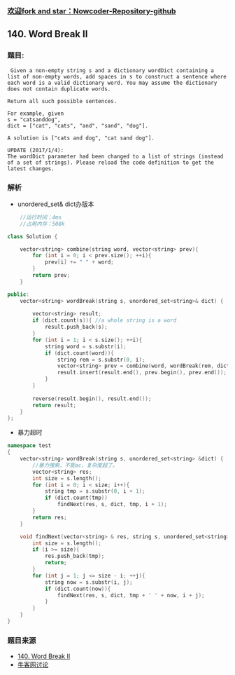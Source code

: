 ### [欢迎fork and star：Nowcoder-Repository-github](https://github.com/ranjiewwen/Nowcoder)

## 140. Word Break II

### 题目:

```
 Given a non-empty string s and a dictionary wordDict containing a list of non-empty words, add spaces in s to construct a sentence where each word is a valid dictionary word. You may assume the dictionary does not contain duplicate words.

Return all such possible sentences.

For example, given
s = "catsanddog",
dict = ["cat", "cats", "and", "sand", "dog"].

A solution is ["cats and dog", "cat sand dog"].

UPDATE (2017/1/4):
The wordDict parameter had been changed to a list of strings (instead of a set of strings). Please reload the code definition to get the latest changes. 
```

### 解析

- unordered_set<string>& dict办版本

```C++
	//运行时间：4ms
	//占用内存：508k

class Solution {

	vector<string> combine(string word, vector<string> prev){
		for (int i = 0; i < prev.size(); ++i){
			prev[i] += " " + word;
		}
		return prev;
	}

public:
	vector<string> wordBreak(string s, unordered_set<string>& dict) {
		
		vector<string> result;
		if (dict.count(s)){ //a whole string is a word
			result.push_back(s);
		}
		for (int i = 1; i < s.size(); ++i){
			string word = s.substr(i);
			if (dict.count(word)){
				string rem = s.substr(0, i);
				vector<string> prev = combine(word, wordBreak(rem, dict));
				result.insert(result.end(), prev.begin(), prev.end());
			}
		}
		
        reverse(result.begin(), result.end());
		return result;
	}
};
```

- 暴力超时

```C++
namespace test
{
	vector<string> wordBreak(string s, unordered_set<string> &dict) {
		//暴力搜索，不能ac，复杂度超了。
		vector<string> res;
		int size = s.length();
		for (int i = 0; i < size; i++){
			string tmp = s.substr(0, i + 1);
			if (dict.count(tmp))
				findNext(res, s, dict, tmp, i + 1);
		}
		return res;
	}

	void findNext(vector<string> & res, string s, unordered_set<string> &dict, string tmp, int i){
		int size = s.length();
		if (i >= size){
			res.push_back(tmp);
			return;
		}
		for (int j = 1; j <= size - i; ++j){
			string now = s.substr(i, j);
			if (dict.count(now)){
				findNext(res, s, dict, tmp + ' ' + now, i + j);
			}
		}
	}
}


```

### 题目来源

- [140. Word Break II](https://leetcode.com/problems/word-break-ii/discuss/)
- [牛客网讨论](https://www.nowcoder.com/questionTerminal/bd73f6b52fdc421d91b14f9c909f9104)
